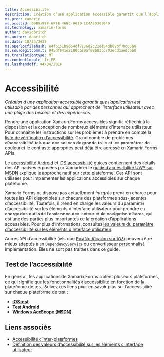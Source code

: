 ```yaml
---
title: Accessibilité
description: Création d’une application accessible garantit que l’application est utilisable par des personnes qui approchent de l’interface utilisateur avec une plage des besoins et des expériences.
ms.prod: xamarin
ms.assetid: 99B8A8E8-6F5E-46BC-9639-1C4A6D301049
ms.technology: xamarin-forms
author: davidbritch
ms.author: dabritch
ms.date: 10/24/2017
ms.openlocfilehash: e4fb151b9664df7236d2c22ed54db09bf7bc65b8
ms.sourcegitcommit: 945df041e2180cb20af08b83cc703ecd1aedc6b0
ms.translationtype: MT
ms.contentlocale: fr-FR
ms.lasthandoff: 04/04/2018
---
```

# <a name="accessibility"></a>Accessibilité

_Création d’une application accessible garantit que l’application est utilisable par des personnes qui approchent de l’interface utilisateur avec une plage des besoins et des expériences._

Rendre une application Xamarin.Forms accessibles signifie réfléchir à la disposition et la conception de nombreux éléments d’interface utilisateur. Pour connaître les instructions sur les problèmes à prendre en compte la [liste de vérification d’accessibilité](~/cross-platform/app-fundamentals/accessibility.md). Grand nombre de problèmes d’accessibilité tels que des polices de grande taille et les paramètres de couleur et le contraste appropriés peut déjà être adressé en Xamarin.Forms APIs.

Le [accessibilité Android](~/android/app-fundamentals/accessibility.md) et [iOS accessibilité](~/ios/app-fundamentals/accessibility.md) guides contiennent des détails des API natives exposées par Xamarin et le [guide d’accessibilité UWP sur MSDN](https://msdn.microsoft.com/windows/uwp/accessibility/basic-accessibility-information) explique le approche natif sur cette plateforme. Ces API sont utilisées pour implémenter les applications accessibles sur chaque plateforme.

Xamarin.Forms ne dispose pas actuellement *intégrés* prend en charge pour toutes les API disponibles sur chacune des plateformes sous-jacentes d’accessibilité. Toutefois, il prend en charge les valeurs du paramètre d’accessibilité sur les éléments d’interface utilisateur pour prendre en charge des outils de l’assistance des lecteur et de navigation d’écran, qui est une des parties plus importantes de la création d’applications accessibles. Pour plus d’informations, consultez [les valeurs du paramètre d’accessibilité sur les éléments d’Interface utilisateur](~/xamarin-forms/app-fundamentals/accessibility/setting-accessibility-values.md).

Autres API d’accessibilité (tels que [PostNotification sur iOS](~/ios/app-fundamentals/accessibility.md)) peuvent être mieux adaptés à un [ `DependencyService` ](~/xamarin-forms/app-fundamentals/dependency-service/index.md) ou [convertisseur personnalisé](~/xamarin-forms/app-fundamentals/custom-renderer/index.md) implémentation. Elles ne sont pas traitées dans ce guide.

## <a name="testing-accessibility"></a>Test de l’accessibilité

En général, les applications de Xamarin.Forms ciblent plusieurs plateformes, ce qui signifie que les fonctionnalités d’accessibilité en fonction de la plateforme de test. Suivez ces liens pour en savoir plus sur l’accessibilité sur chaque plateforme de test :

- [**iOS test**](~/ios/app-fundamentals/accessibility.md)
- [**Test Android**](~/android/app-fundamentals/accessibility.md)
- [**Windows AccScope (MSDN)**](https://msdn.microsoft.com/library/windows/desktop/dn433239)


## <a name="related-links"></a>Liens associés

- [Accessibilité d’inter-plateformes](~/cross-platform/app-fundamentals/accessibility.md)
- [Définition des valeurs d’accessibilité sur les éléments d’interface utilisateur](~/xamarin-forms/app-fundamentals/accessibility/setting-accessibility-values.md)

